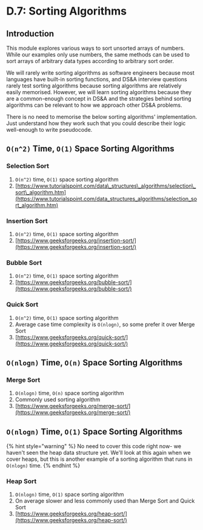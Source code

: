 # D.7: Sorting Algorithms

## Introduction

This module explores various ways to sort unsorted arrays of numbers. While our examples only use numbers, the same methods can be used to sort arrays of arbitrary data types according to arbitrary sort order.

We will rarely write sorting algorithms as software engineers because most languages have built-in sorting functions, and DS&A interview questions rarely test sorting algorithms because sorting algorithms are relatively easily memorised. However, we will learn sorting algorithms because they are a common-enough concept in DS&A and the strategies behind sorting algorithms can be relevant to how we approach other DS&A problems.

There is no need to memorise the below sorting algorithms' implementation. Just understand how they work such that you could describe their logic well-enough to write pseudocode.

## `O(n^2)` Time, `O(1)` Space Sorting Algorithms

### Selection Sort

1. `O(n^2)` time, `O(1)` space sorting algorithm
2. [https://www.tutorialspoint.com/data\_structures\_algorithms/selection\_sort\_algorithm.htm](https://www.tutorialspoint.com/data_structures_algorithms/selection_sort_algorithm.htm)

### Insertion Sort

1. `O(n^2)` time, `O(1)` space sorting algorithm
2. [https://www.geeksforgeeks.org/insertion-sort/](https://www.geeksforgeeks.org/insertion-sort/)

### Bubble Sort

1. `O(n^2)` time, `O(1)` space sorting algorithm
2. [https://www.geeksforgeeks.org/bubble-sort/](https://www.geeksforgeeks.org/bubble-sort/)

### Quick Sort

1. `O(n^2)` time, `O(1)` space sorting algorithm
2. Average case time complexity is `O(nlogn)`, so some prefer it over Merge Sort
3. [https://www.geeksforgeeks.org/quick-sort/](https://www.geeksforgeeks.org/quick-sort/)

## `O(nlogn)` Time, `O(n)` Space Sorting Algorithms

### Merge Sort

1. `O(nlogn)` time, `O(n)` space sorting algorithm
2. Commonly used sorting algorithm
3. [https://www.geeksforgeeks.org/merge-sort/](https://www.geeksforgeeks.org/merge-sort/) 

## `O(nlogn)` Time, `O(1)` Space Sorting Algorithms

{% hint style="warning" %}
No need to cover this code right now- we haven't seen the heap data structure yet. We'll look at this again when we cover heaps, but this is another example of a sorting algorithm that runs in `O(nlogn)` time.
{% endhint %}

### Heap Sort

1. `O(nlogn)` time, `O(1)` space sorting algorithm
2. On average slower and less commonly used than Merge Sort and Quick Sort
3. [https://www.geeksforgeeks.org/heap-sort/](https://www.geeksforgeeks.org/heap-sort/)

